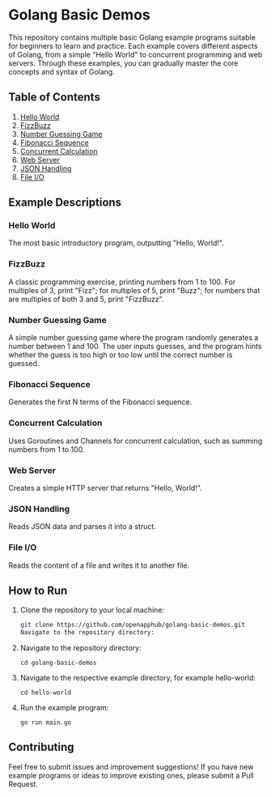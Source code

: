 # Golang Basic Demos

This repository contains multiple basic Golang example programs suitable for beginners to learn and practice. Each example covers different aspects of Golang, from a simple "Hello World" to concurrent programming and web servers. Through these examples, you can gradually master the core concepts and syntax of Golang.

## Table of Contents

1. [Hello World](#hello-world)
2. [FizzBuzz](#fizzbuzz)
3. [Number Guessing Game](#number-guessing-game)
4. [Fibonacci Sequence](#fibonacci-sequence)
5. [Concurrent Calculation](#concurrent-calculation)
6. [Web Server](#web-server)
7. [JSON Handling](#json-handling)
8. [File I/O](#file-io)

## Example Descriptions

### Hello World
The most basic introductory program, outputting "Hello, World!".

### FizzBuzz
A classic programming exercise, printing numbers from 1 to 100. For multiples of 3, print "Fizz"; for multiples of 5, print "Buzz"; for numbers that are multiples of both 3 and 5, print "FizzBuzz".

### Number Guessing Game
A simple number guessing game where the program randomly generates a number between 1 and 100. The user inputs guesses, and the program hints whether the guess is too high or too low until the correct number is guessed.

### Fibonacci Sequence
Generates the first N terms of the Fibonacci sequence.

### Concurrent Calculation
Uses Goroutines and Channels for concurrent calculation, such as summing numbers from 1 to 100.

### Web Server
Creates a simple HTTP server that returns "Hello, World!".

### JSON Handling
Reads JSON data and parses it into a struct.

### File I/O
Reads the content of a file and writes it to another file.

## How to Run

1. Clone the repository to your local machine:
   ```bash
   git clone https://github.com/openapphub/golang-basic-demos.git
   Navigate to the repository directory:
    ```
2. Navigate to the repository directory:
    ```
    cd golang-basic-demos
    ```

3. Navigate to the respective example directory, for example hello-world:
    ```
    cd hello-world
    ```

4. Run the example program:
    ```
    go run main.go
    ```

## Contributing
Feel free to submit issues and improvement suggestions! If you have new example programs or ideas to improve existing ones, please submit a Pull Request.
